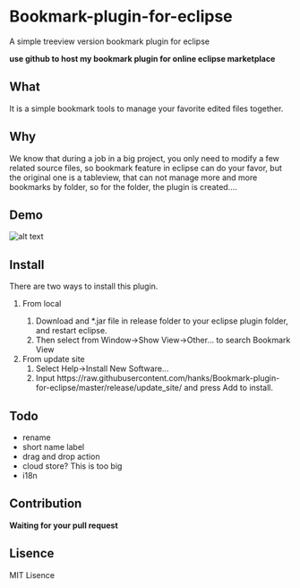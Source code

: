 Bookmark-plugin-for-eclipse
===========================

A simple treeview version bookmark plugin for eclipse

**use github to host my bookmark plugin for online eclipse marketplace**

## What
It is a simple bookmark tools to manage your favorite edited files together.

## Why
We know that during a job in a big project, you only need to modify a few related source files, so bookmark feature in eclipse can do your favor, but the original one
is a tableview, that can not manage more and more bookmarks by folder, so for
the folder, the plugin is created....

## Demo
![alt text][demo]

[demo]: https://raw.githubusercontent.com/hanks/Bookmark-plugin-for-eclipse/master/resources/demo.gif "demo"

## Install
There are two ways to install this plugin.

<ol>
  <li>From local</li>
    <ol>
      <li>Download and *.jar file in release folder to your eclipse plugin folder, and restart eclipse.</li>
      <li>Then select from Window->Show View->Other... to search Bookmark View</li>
    </ol>
  <li>From update site
    <ol>
      <li>Select Help->Install New Software...</li>
      <li>Input <a>https://raw.githubusercontent.com/hanks/Bookmark-plugin-for-eclipse/master/release/update_site/</a> and press Add to install.
  </li>
    </ol>
  </li>
</ol>

## Todo
* rename
* short name label
* drag and drop action
* cloud store? This is too big
* i18n

## Contribution
**Waiting for your pull request**

## Lisence
MIT Lisence
